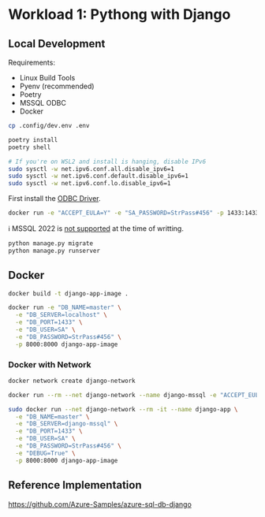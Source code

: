# Workload 1: Pythong with Django

## Local Development

Requirements:
- Linux Build Tools
- Pyenv (recommended)
- Poetry
- MSSQL ODBC
- Docker

```sh
cp .config/dev.env .env
```

```sh
poetry install
poetry shell

# If you're on WSL2 and install is hanging, disable IPv6
sudo sysctl -w net.ipv6.conf.all.disable_ipv6=1
sudo sysctl -w net.ipv6.conf.default.disable_ipv6=1
sudo sysctl -w net.ipv6.conf.lo.disable_ipv6=1
```

First install the [ODBC Driver](https://docs.microsoft.com/en-us/sql/connect/odbc/linux-mac/installing-the-microsoft-odbc-driver-for-sql-server).

```sh
docker run -e "ACCEPT_EULA=Y" -e "SA_PASSWORD=StrPass#456" -p 1433:1433 -d mcr.microsoft.com/mssql/server:2019-latest
```

ℹ️ MSSQL 2022 is [not supported](https://github.com/microsoft/mssql-django/issues/149) at the time of writting.

```sh
python manage.py migrate
python manage.py runserver
```

## Docker

```sh
docker build -t django-app-image .

docker run -e "DB_NAME=master" \
  -e "DB_SERVER=localhost" \
  -e "DB_PORT=1433" \
  -e "DB_USER=SA" \
  -e "DB_PASSWORD=StrPass#456" \
  -p 8000:8000 django-app-image
```

### Docker with Network


```sh
docker network create django-network

docker run --rm --net django-network --name django-mssql -e "ACCEPT_EULA=Y" -e "SA_PASSWORD=StrPass#456" -p 1433:1433 -d mcr.microsoft.com/mssql/server:2019-latest

sudo docker run --net django-network --rm -it --name django-app \
  -e "DB_NAME=master" \
  -e "DB_SERVER=django-mssql" \
  -e "DB_PORT=1433" \
  -e "DB_USER=SA" \
  -e "DB_PASSWORD=StrPass#456" \
  -e "DEBUG=True" \
  -p 8000:8000 django-app-image
```




## Reference Implementation

https://github.com/Azure-Samples/azure-sql-db-django

